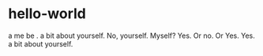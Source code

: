 # hello-world
a me be 
.
a bit about yourself.
No, yourself.
Myself?
Yes.
Or no.
Or Yes.
Yes.
a bit about yourself.
